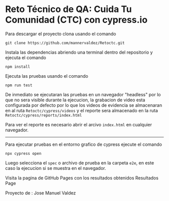 # Reto Técnico de QA: Cuida Tu Comunidad (CTC) con cypress.io

Para descargar el proyecto clona usando el comando
```shell
git clone https://github.com/mannervaldez/Retoctc.git
```

Instala las dependencias abriendo una terminal dentro del repositorio y ejecuta el comando 

```
npm install
```

Ejecuta las pruebas usando el comando 
```
npm run test
```
De inmediato se ejecutaran las pruebas en un navegador "headless" por lo que no sera visible durante la ejecucion, la grabacion de video esta configurada por defecto por lo que los videos de evidencia se almacenaran en al ruta `Retoctc/cypress/videos` y el reporte sera almacenado en la ruta `Retoctc/cypress/reports/index.html`

Para ver el reporte es necesario abrir el arcivo `index.html` en cualquier navegador.



----
Para ejecutar pruebas en el entorno grafico de cypress ejecute el comando 
```
npx cypress open
```
Luego selecciona el `spec` o archivo de prueba en la carpeta `e2e`, en este caso la ejecucion si se muestra en el navegador.

Visita la pagina de GitHub Pages con los resultados obtenidos <a src='https://mannervaldez.github.io/Retoctc/cypress/reports/'>Resultados Page</a>

Proyecto de : Jose Manuel Valdez